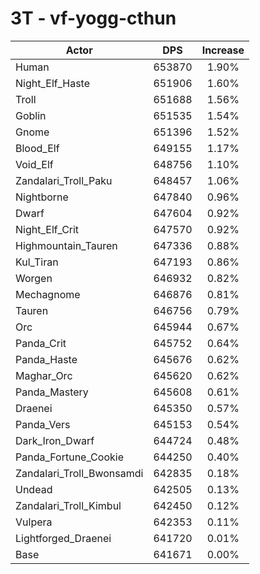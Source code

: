 # 3T - vf-yogg-cthun
| Actor | DPS | Increase |
|---|:---:|:---:|
|Human|653870|1.90%|
|Night_Elf_Haste|651906|1.60%|
|Troll|651688|1.56%|
|Goblin|651535|1.54%|
|Gnome|651396|1.52%|
|Blood_Elf|649155|1.17%|
|Void_Elf|648756|1.10%|
|Zandalari_Troll_Paku|648457|1.06%|
|Nightborne|647840|0.96%|
|Dwarf|647604|0.92%|
|Night_Elf_Crit|647570|0.92%|
|Highmountain_Tauren|647336|0.88%|
|Kul_Tiran|647193|0.86%|
|Worgen|646932|0.82%|
|Mechagnome|646876|0.81%|
|Tauren|646756|0.79%|
|Orc|645944|0.67%|
|Panda_Crit|645752|0.64%|
|Panda_Haste|645676|0.62%|
|Maghar_Orc|645620|0.62%|
|Panda_Mastery|645608|0.61%|
|Draenei|645350|0.57%|
|Panda_Vers|645153|0.54%|
|Dark_Iron_Dwarf|644724|0.48%|
|Panda_Fortune_Cookie|644250|0.40%|
|Zandalari_Troll_Bwonsamdi|642835|0.18%|
|Undead|642505|0.13%|
|Zandalari_Troll_Kimbul|642450|0.12%|
|Vulpera|642353|0.11%|
|Lightforged_Draenei|641720|0.01%|
|Base|641671|0.00%|
